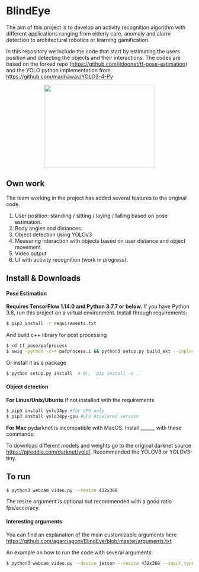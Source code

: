 # BlindEye

The aim of this project is to develop an activity recognition algorithm with different applications ranging from elderly care, anomaly and alarm detection to architectural robotics or learning gamification.

In this repository we include the code that start by estimating the users position and detecting the objects and their interactions. The codes are based on the forked repo (https://github.com/ildoonet/tf-pose-estimation) and the YOLO python implementation from https://github.com/madhawav/YOLO3-4-Py

<p align="center">
  <img src="data/general.gif" width="300" height="225" align="center">
</p>

## Own work

The team working in the project has added several features to the original code.

   1. User position: standing / sitting / laying / falling based on pose estimation.
   2. Body angles and distances.
   3. Object detection using YOLOv3
   4. Measuring interaction with objects based on user distance and object movement.
   5. Video output
   6. UI with activity recognition (work in progress).

## Install & Downloads

#### Pose Estimation
**Requires TensorFlow 1.14.0 and Python 3.7.7 or below.** If you have Python 3.8, run this project on a virtual environment.
Install through requirements:
```bash
$ pip3 install -r requirements.txt
```
And build c++ library for post processing
```bash
$ cd tf_pose/pafprocess
$ swig -python -c++ pafprocess.i && python3 setup.py build_ext --inplace
```

Or install it as a package
```bash
$ python setup.py install  # Or, `pip install -e .`
```
#### Object detection
**For Linux/Unix/Ubuntu**
If not installed with the requirements
```bash
$ pip3 install yolo34py #for CPU only
$ pip3 install yolo34py-gpu #GPU Accelared version
```

**For Mac**
pydarknet is incompatible with MacOS. Install ______ with these commands:

To download different models and weights go to the original darknet source https://pjreddie.com/darknet/yolo/. Recommended the YOLOV3 or YOLOV3-tiny.

## To run

```bash
$ python3 webcam_video.py --resize 432x368
```
The resize argument is optional but recommended with a good ratio fps/accuracy.

#### Interesting arguments

You can find an explanation of the main customizable arguments here https://github.com/agarciagoni/BlindEye/blob/master/arguments.txt

An example on how to run the code with several arguments:
```bash
$ python3 webcam_video.py --device jetson --resize 432x368 --input_type cam --camera 1 --width 960 --height 720 --demo total --cfg cfg/yolov3.cfg --weights weights/yolov3.weights --thresh 0.7 --tensorrt True --save_video True --server True
```
